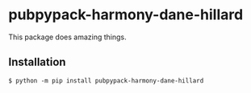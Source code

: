 # pubpypack-harmony-dane-hillard

This package does amazing things.

## Installation

```shell
$ python -m pip install pubpypack-harmony-dane-hillard
```
